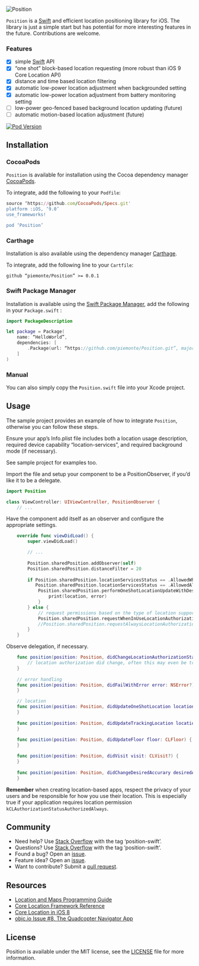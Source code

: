 ![Position](https://raw.githubusercontent.com/piemonte/Position/master/Position.png)

`Position` is a [Swift](https://developer.apple.com/swift/) and efficient location positioning library for iOS. The library is just a simple start but has potential for more interesting features in the future. Contributions are welcome.

### Features
- [x] simple [Swift](https://developer.apple.com/swift/) API
- [x] “one shot” block-based location requesting (more robust than iOS 9 Core Location API)
- [x] distance and time based location filtering
- [x] automatic low-power location adjustment when backgrounded setting
- [x] automatic low-power location adjustment from battery monitoring setting
- [ ] low-power geo-fenced based background location updating (future)
- [ ] automatic motion-based location adjustment (future)

[![Pod Version](https://img.shields.io/cocoapods/v/Position.svg?style=flat)](http://cocoadocs.org/docsets/Position/)

## Installation

### CocoaPods

`Position` is available for installation using the Cocoa dependency manager [CocoaPods](http://cocoapods.org/).

To integrate, add the following to your `Podfile`:

```ruby
source ‘https://github.com/CocoaPods/Specs.git'
platform :iOS, ‘9.0’
use_frameworks!

pod ‘Position’
```	

### Carthage

Installation is also available using the dependency manager [Carthage](https://github.com/Carthage/Carthage).

To integrate, add the following line to your `Cartfile`:

```ogdl
github “piemonte/Position” >= 0.0.1
```

### Swift Package Manager

Installation is available using the [Swift Package Manager](https://swift.org/package-manager/), add the following in your `Package.swift` :

```Swift
import PackageDescription

let package = Package(
    name: “HelloWorld”,
    dependencies: [
        .Package(url: “https://github.com/piemonte/Position.git”, majorVersion: 0),
    ]
)
```

### Manual

You can also simply copy the `Position.swift` file into your Xcode project.

## Usage

The sample project provides an example of how to integrate `Position`, otherwise you can follow these steps.

Ensure your app’s Info.plist file includes both a location usage description, required device capability “location-services”, and  required background mode (if necessary).

See sample project for examples too.

Import the file and setup your component to be a PositionObserver, if you’d like it to be a delegate.

```swift
import Position

class ViewController: UIViewController, PositionObserver {
	// ...
```

Have the component add itself as an observer and configure the appropriate settings.

```swift
    override func viewDidLoad() {
        super.viewDidLoad()

        // ...
        
        Position.sharedPosition.addObserver(self)
        Position.sharedPosition.distanceFilter = 20
        
        if Position.sharedPosition.locationServicesStatus == .AllowedWhenInUse ||
           Position.sharedPosition.locationServicesStatus == .AllowedAlways {
            Position.sharedPosition.performOneShotLocationUpdateWithDesiredAccuracy(250) { (location, error) -> () in
                print(location, error)
            }
        } else {
            // request permissions based on the type of location support required.
            Position.sharedPosition.requestWhenInUseLocationAuthorization()
            //Position.sharedPosition.requestAlwaysLocationAuthorization()
        }
    }
```

Observe delegation, if necessary.

```swift
    func position(position: Position, didChangeLocationAuthorizationStatus status: AuthorizationStatus) {
        // location authorization did change, often this may even be triggered on application resume if the user updated settings
    }
    
    // error handling
    func position(position: Position, didFailWithError error: NSError?) {
    }

    // location
    func position(position: Position, didUpdateOneShotLocation location: CLLocation?) {
    }
    
    func position(position: Position, didUpdateTrackingLocation locations: [CLLocation]?) {
    }
    
    func position(position: Position, didUpdateFloor floor: CLFloor) {
    }

    func position(position: Position, didVisit visit: CLVisit?) {
    }
    
    func position(position: Position, didChangeDesiredAccurary desiredAccuracy: Double) {
    }
```

**Remember** when creating location-based apps, respect the privacy of your users and be responsible for how you use their location. This is especially true if your application requires location permission `kCLAuthorizationStatusAuthorizedAlways`.

## Community

- Need help? Use [Stack Overflow](http://stackoverflow.com/questions/tagged/position-swift) with the tag ‘position-swift’.
- Questions? Use [Stack Overflow](http://stackoverflow.com/questions/tagged/position-swift) with the tag ‘position-swift’.
- Found a bug? Open an [issue](https://github.com/piemonte/position/issues).
- Feature idea? Open an [issue](https://github.com/piemonte/position/issues).
- Want to contribute? Submit a [pull request](https://github.com/piemonte/position/pulls).

## Resources

* [Location and Maps Programming Guide](https://developer.apple.com/library/ios/documentation/UserExperience/Conceptual/LocationAwarenessPG/Introduction/Introduction.html)
* [Core Location Framework Reference](https://developer.apple.com/library/ios/documentation/CoreLocation/Reference/CoreLocation_Framework/index.html)
* [Core Location in iOS 8](http://nshipster.com/core-location-in-ios-8/)
* [objc.io Issue #8, The Quadcopter Navigator App](https://www.objc.io/issues/8-quadcopter/the-quadcopter-navigator-app/)

## License

Position is available under the MIT license, see the [LICENSE](https://github.com/piemonte/position/blob/master/LICENSE) file for more information.

